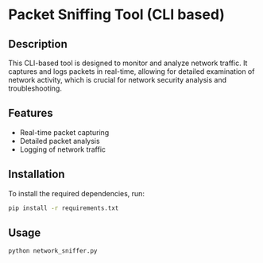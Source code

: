 # Packet Sniffing Tool (CLI based)

## Description

This CLI-based tool is designed to monitor and analyze network traffic. It captures and logs packets in real-time, allowing for detailed examination of network activity, which is crucial for network security analysis and troubleshooting.

## Features

- Real-time packet capturing
- Detailed packet analysis
- Logging of network traffic

## Installation

To install the required dependencies, run:

```bash
pip install -r requirements.txt
```

## Usage
```bash
python network_sniffer.py
```
